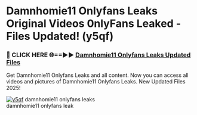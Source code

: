 # Damnhomie11 Onlyfans Leaks Original Videos 0nlyFans Leaked - Files Updated! (y5qf)

<h3>🔴 CLICK HERE 🌐==►► <a href="https://tinyurl.com/x26r9saj" rel="nofollow">Damnhomie11 Onlyfans Leaks Updated Files</a></h3>

Get Damnhomie11 Onlyfans Leaks and all content. Now you can access all videos and pictures of Damnhomie11 Onlyfans Leaks. New Updated Files 2025!

[![y5qf](https://i.imgur.com/LkgZPqh.gif)](https://tinyurl.com/x26r9saj)
damnhomie11 onlyfans leaks<br>
damnhomie11 onlyfans leak